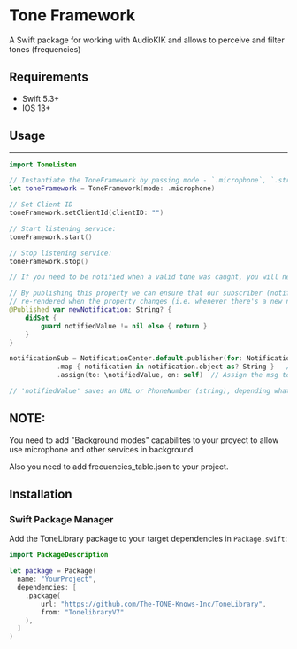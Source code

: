 
# Tone Framework

A Swift package for working with AudioKIK and allows to perceive and filter tones (frequencies) 

## Requirements

- Swift 5.3+
- IOS 13+

## Usage

* * *

```swift
import ToneListen

// Instantiate the ToneFramework by passing mode - `.microphone`, `.stream`, or `.streamAndMicrophone`
let toneFramework = ToneFramework(mode: .microphone)

// Set Client ID
toneFramework.setClientId(clientID: "")

// Start listening service:
toneFramework.start()

// Stop listening service:
toneFramework.stop()

// If you need to be notified when a valid tone was caught, you will need to subscribe to 'notificationName' from NotificationHandler:

// By publishing this property we can ensure that our subscriber (notificationName) will be
// re-rendered when the property changes (i.e. whenever there's a new notification)
@Published var newNotification: String? {
    didSet {
        guard notifiedValue != nil else { return }            
    }
}

notificationSub = NotificationCenter.default.publisher(for: NotificationsHandler.notificationName)
            .map { notification in notification.object as? String }   // Transform the notification into a simple string
            .assign(to: \notifiedValue, on: self)  // Assign the msg to a property using a keypath

// 'notifiedValue' saves an URL or PhoneNumber (string), depending what tone was caught. 
```
## NOTE:

You need to add "Background modes" capabilites to your proyect to allow use microphone and other services in background.

Also you need to add frecuencies_table.json to your project.


## Installation

### Swift Package Manager

Add the ToneLibrary package to your target dependencies in `Package.swift`:

```swift
import PackageDescription

let package = Package(
  name: "YourProject",
  dependencies: [
    .package(
        url: "https://github.com/The-TONE-Knows-Inc/ToneLibrary",
        from: "TonelibraryV7"
    ),
  ]
)
```
